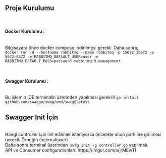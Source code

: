 <div>
    <h2><bold>Proje Kurulumu</bold></h2>
    <br>
    <h4>Docker Kurulumu : </h4>
    <br>
    <span>Bilgisayara önce docker compose indirilmesi gerekli. Daha sonra;</span>
    <br>
    <code>docker run -d --hostname rabbitmq --name rabbitmq -p 15672:15672 -p 5672:5672 -e RABBITMQ_DEFAULT_USER=user -e RABBITMQ_DEFAULT_PASS=password rabbitmq:3-management</p></code>
    <br>
    <h4>Swagger Kurulumu : </h4>
    <br>
    <span>Bu işlemin IDE terminalin üzerinden yapılması gerekli!!</span>
    <code>go install github.com/swaggo/swag/cmd/swag@latest</code>
    <br>
    <h2><bold>Swagger Init İçin</bold></h2>
    <br>
    <span>Hangi controller için init edilmek isteniyorsa öncelikle onun path'ine girilmesi gerekli. Örneğin (internal\user)</span>
    <br>
    <span>Daha sonra terminal üzerinden<code> swag init -g controller.go</code> yapılmalı.</span>
    <br>
    <span>API ve Consumer configurationları: https://imgur.com/a/jrMEwTI</span>
</div>
